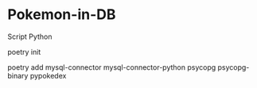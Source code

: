 # Pokemon-in-DB
Script Python



poetry init

poetry add mysql-connector mysql-connector-python psycopg psycopg-binary pypokedex